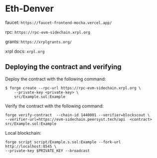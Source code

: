 # Eth-Denver

faucet: `https://faucet-frontend-mocha.vercel.app/`

rpc: `https://rpc-evm-sidechain.xrpl.org`

grants: `https://xrplgrants.org/`

xrpl docs: `xrpl.org`

## Deploying the contract and verifying
Deploy the contract with the following command:
```
$ forge create --rpc-url https://rpc-evm-sidechain.xrpl.org \
    --private-key <private-key> \
    src/Example.sol:Example
```

Verify the contract with the following command:
```
forge verify-contract  --chain-id 1440001 --verifier=blockscout \
--verifier-url=https://evm-sidechain.peersyst.tech/api  <contract>   src/Example.sol:Example
```

Local blockchain:
```
forge script script/Example.s.sol:Example --fork-url http://localhost:8545 \
--private-key $PRIVATE_KEY --broadcast
```
